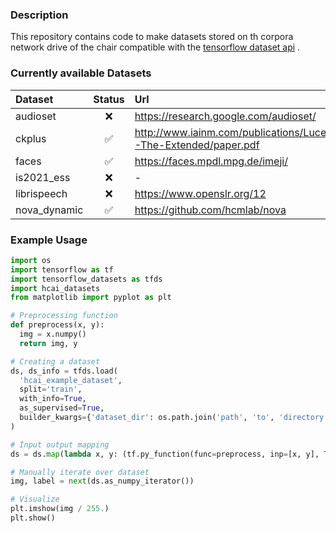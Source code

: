 ### Description
This repository contains code to make datasets stored on th corpora network drive of the chair compatible with the [tensorflow dataset api](https://www.tensorflow.org/api_docs/python/tf/data/Dataset) .

### Currently available Datasets

| Dataset       | Status        | Url  |
| :------------- |:-------------:| :-----|
| audioset      | ❌              | https://research.google.com/audioset/ |
| ckplus        | ✅             | http://www.iainm.com/publications/Lucey2010-The-Extended/paper.pdf |
| faces         | ✅             |    https://faces.mpdl.mpg.de/imeji/ |
| is2021_ess    | ❌             |    -|
| librispeech   | ❌              |    https://www.openslr.org/12 |
| nova_dynamic   | ✅              |    https://github.com/hcmlab/nova |


### Example Usage

```python
import os
import tensorflow as tf
import tensorflow_datasets as tfds
import hcai_datasets
from matplotlib import pyplot as plt

# Preprocessing function
def preprocess(x, y):
  img = x.numpy()
  return img, y

# Creating a dataset
ds, ds_info = tfds.load(
  'hcai_example_dataset',
  split='train',
  with_info=True,
  as_supervised=True,
  builder_kwargs={'dataset_dir': os.path.join('path', 'to', 'directory')}
)

# Input output mapping
ds = ds.map(lambda x, y: (tf.py_function(func=preprocess, inp=[x, y], Tout=[tf.float32, tf.int64])))

# Manually iterate over dataset
img, label = next(ds.as_numpy_iterator())

# Visualize
plt.imshow(img / 255.)
plt.show()
```
